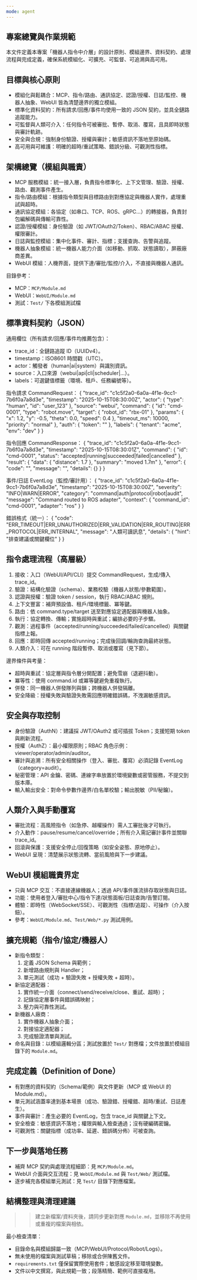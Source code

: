 ```yaml
---
mode: agent
---
```

## 專案總覽與作業規範

本文件定義本專案「機器人指令中介層」的設計原則、模組邊界、資料契約、處理流程與完成定義，確保系統模組化、可擴充、可監督、可追溯與高可用。

## 目標與核心原則
- 模組化與鬆耦合：MCP、指令/路由、通訊協定、認證/授權、日誌/監控、機器人抽象、WebUI 皆為清楚邊界的獨立模組。
- 標準化資料契約：所有請求/回應/事件均使用一致的 JSON 契約，並具全鏈路追蹤能力。
- 可監督與人類可介入：任何指令可被審批、暫停、取消、覆寫，且具即時狀態與審計軌跡。
- 安全與合規：強制身份驗證、授權與審計；敏感資訊不落地至原始碼。
- 高可用與可維護：明確的超時/重試策略、錯誤分級、可觀測性指標。

## 架構總覽（模組與職責）
- MCP 服務模組：統一接入層，負責指令標準化、上下文管理、驗證、授權、路由、觀測事件產生。
- 指令/路由模組：根據指令類型與目標路由到對應協定與機器人實作，處理重試與超時。
- 通訊協定模組：各協定（如串口、TCP、ROS、gRPC…）的轉接器，負責封包編解碼與傳輸可靠性。
- 認證/授權模組：身份驗證（如 JWT/OAuth2/Token）、RBAC/ABAC 授權、權限審計。
- 日誌與監控模組：集中化事件、審計、指標；支援查詢、告警與追蹤。
- 機器人抽象模組：統一機器人能力介面（如移動、抓取、狀態讀取），屏蔽廠商差異。
- WebUI 模組：人機界面，提供下達/審批/監控/介入，不直接與機器人通訊。

目錄參考：
- MCP：`MCP/Module.md`
- WebUI：`WebUI/Module.md`
- 測試：`Test/` 下各模組測試檔

## 標準資料契約（JSON）

通用欄位（所有請求/回應/事件均推薦包含）：
- trace_id：全鏈路追蹤 ID（UUIDv4）。
- timestamp：ISO8601 時間戳（UTC）。
- actor：觸發者（human|ai|system）與識別資訊。
- source：入口來源（webui|api|cli|scheduler|…）。
- labels：可選鍵值標籤（環境、租戶、任務編號等）。

指令請求 CommandRequest：
{
	"trace_id": "c1c5f2a0-6a0a-4f1e-9cc1-7b6f0a7a8d3e",
	"timestamp": "2025-10-15T08:30:00Z",
	"actor": { "type": "human", "id": "user_123" },
	"source": "webui",
	"command": {
		"id": "cmd-0001",
		"type": "robot.move",
		"target": { "robot_id": "rbx-01" },
		"params": { "x": 1.2, "y": -0.5, "theta": 0.0, "speed": 0.4 },
		"timeout_ms": 10000,
		"priority": "normal"
	},
	"auth": { "token": "<redacted>" },
	"labels": { "tenant": "acme", "env": "dev" }
}

指令回應 CommandResponse：
{
	"trace_id": "c1c5f2a0-6a0a-4f1e-9cc1-7b6f0a7a8d3e",
	"timestamp": "2025-10-15T08:30:01Z",
	"command": { "id": "cmd-0001", "status": "accepted|running|succeeded|failed|cancelled" },
	"result": { "data": { "distance": 1.7 }, "summary": "moved 1.7m" },
	"error": { "code": "", "message": "", "details": {} }
}

事件/日誌 EventLog（監控/審計用）：
{
	"trace_id": "c1c5f2a0-6a0a-4f1e-9cc1-7b6f0a7a8d3e",
	"timestamp": "2025-10-15T08:30:00Z",
	"severity": "INFO|WARN|ERROR",
	"category": "command|auth|protocol|robot|audit",
	"message": "Command routed to ROS adapter",
	"context": { "command_id": "cmd-0001", "adapter": "ros" }
}

錯誤格式（統一）：
{
	"code": "ERR_TIMEOUT|ERR_UNAUTHORIZED|ERR_VALIDATION|ERR_ROUTING|ERR_PROTOCOL|ERR_INTERNAL",
	"message": "人類可讀訊息",
	"details": { "hint": "排查建議或關鍵欄位" }
}

## 指令處理流程（高層級）
1) 接收：入口（WebUI/API/CLI）提交 CommandRequest，生成/傳入 trace_id。
2) 驗證：結構化驗證（schema）、業務校驗（機器人狀態/參數範圍）。
3) 認證與授權：驗證 token / session，執行 RBAC/ABAC 規則。
4) 上下文豐富：補齊預設值、租戶/環境標籤、冪等鍵。
5) 路由：依 command.type/target 送至對應協定適配器與機器人抽象。
6) 執行：協定轉換、傳輸；實施超時與重試；編排必要的子步驟。
7) 觀測：過程事件（accepted/running/succeeded/failed/cancelled）與關鍵指標上報。
8) 回應：即時回傳 accepted/running；完成後回調/輪詢查詢最終狀態。
9) 人類介入：可在 running 階段暫停、取消或覆寫（見下節）。

邊界條件與考量：
- 超時與重試：協定層與指令層分開配置；避免雪崩（退避抖動）。
- 冪等性：使用 command.id 或冪等鍵避免重複執行。
- 併發：同一機器人併發隊列與鎖；跨機器人併發隔離。
- 安全降級：授權失敗與驗證失敗需回應明確錯誤碼，不洩漏敏感資訊。

## 安全與存取控制
- 身份驗證（AuthN）：建議採 JWT/OAuth2 或可插拔 Token；支援短期 token 與刷新流程。
- 授權（AuthZ）：最小權限原則；RBAC 角色示例：viewer/operator/admin/auditor。
- 審計與追溯：所有安全相關操作（登入、審批、覆寫）必須記錄 EventLog（category=audit）。
- 秘密管理：API 金鑰、密碼、連線字串放置於環境變數或密管服務，不提交到版本庫。
- 輸入輸出安全：對命令參數作邊界/白名單校驗；輸出脫敏（PII/秘鑰）。

## 人類介入與手動覆寫
- 審批流程：高風險指令（如急停、越權操作）需人工審批後才可執行。
- 介入動作：pause/resume/cancel/override；所有介入需記審計事件並關聯 trace_id。
- 回滾與保護：支援安全停止/回復策略（如安全姿態、原地停止）。
- WebUI 呈現：清楚展示狀態流轉、當前風險與下一步建議。

## WebUI 模組職責界定
- 只與 MCP 交互：不直接連線機器人；透過 API/事件匯流排存取狀態與日誌。
- 功能：使用者登入/審批中心/指令下達/狀態面板/日誌查詢/告警訂閱。
- 體驗：即時性（WebSocket/SSE）、可觀測性（指標/追蹤）、可操作（介入按鈕）。
- 參考：`WebUI/Module.md`、`Test/Web/*.py` 測試用例。

## 擴充規範（指令/協定/機器人）
- 新指令類型：
	1) 定義 JSON Schema 與範例；
	2) 新增路由規則與 Handler；
	3) 單元測試（成功 + 驗證失敗 + 授權失敗 + 超時）。
- 新協定適配器：
	1) 實作統一介面（connect/send/receive/close、重試、超時）；
	2) 記錄協定層事件與錯誤碼映射；
	3) 壓力與可靠性測試。
- 新機器人廠商：
	1) 實作機器人抽象介面；
	2) 對接協定適配器；
	3) 完成驗證清單與測試。
- 命名與目錄：以模組邏輯分區；測試放置於 `Test/` 對應檔；文件放置於模組目錄下的 `Module.md`。

## 完成定義（Definition of Done）
- 有對應的資料契約（Schema/範例）與文件更新（MCP 或 WebUI 的 Module.md）。
- 單元測試涵蓋率達到基本場景（成功、驗證錯、授權錯、超時/重試、日誌產生）。
- 事件與審計：產生必要的 EventLog，包含 trace_id 與關鍵上下文。
- 安全檢查：敏感資訊不落地；權限與輸入檢查通過；沒有硬編碼密鑰。
- 可觀測性：關鍵指標（成功率、延遲、錯誤碼分佈）可被查詢。

## 下一步與落地任務
- 補齊 MCP 契約與處理流程細節：見 `MCP/Module.md`。
- WebUI 介面與交互流程：見 `WebUI/Module.md` 與 `Test/Web/` 測試檔。
- 逐步補充各模組單元測試：見 `Test/` 目錄下對應檔案。

## 結構整理與清理建議
>> 建立新檔案/資料夾後，請同步更新對應 `Module.md`，並移除不再使用或重複的檔案與相依。

最小檢查清單：
- 目錄命名與模組歸屬一致（MCP/WebUI/Protocol/Robot/Logs）。
- 無未使用的檔案與測試草稿；移除或合併陳舊文件。
- `requirements.txt` 僅保留實際使用套件；敏感設定移至環境變數。
- 文件以中文撰寫，與此規範一致；段落精簡、範例可直接複用。